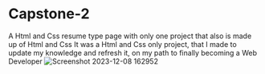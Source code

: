 # Capstone-2

A Html and Css resume type page with only one project that also is made up of Html and Css
It was a Html and Css only project, that I made to update my knowledge and refresh it, on my path to finally becoming a Web Developer
![Screenshot 2023-12-08 162952](https://github.com/devondevos/Capstone-2/assets/52822153/868e5676-a287-41e2-9274-1645deeb1a51)
